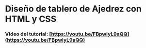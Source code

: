 # Diseño de tablero de Ajedrez con HTML y CSS
### Video del tutorial: [https://youtu.be/FBpwlyL9aQQ](https://youtu.be/FBpwlyL9aQQ)

